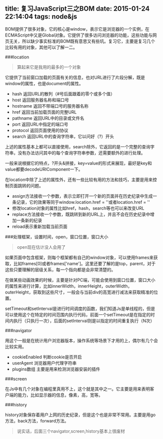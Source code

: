 title: 复习JavaScript三之BOM
date: 2015-01-24 22:14:04
tags: node&js
---
BOM提供了很多对象，它的核心是window，表示它是浏览器的一个实例，在ECMAScript中又是Global对象。它提供了很多访问浏览器的功能，这些功能与网页无关，所以缺少事实标准的BOM既有意思又有些坑。复习它，主要是复习几个比较有用的对象，其他可以了解一二。

###location

> 算起来它是我用的最多的一个对象

它提供了当前窗口加载的页面有关的信息，也对URL进行了片段分解，既是window的属性，也是document的属性。

* hash 返回URL的散列（#号后面跟着的零个或多个值）
* host 返回服务器名称和端口号
* hostname 返回不带端口号的服务器名称
* href 返回当前加载页面的完整URL
* pathname 返回URL中的目录或文件名
* port 返回URL中指定的端口号
* protocol 返回页面使用的协议
* search 返回URL中的查询字符串，它以问好（?）开头

上述的属性基本上都可以直接使用，search除外，它返回的是一个完整的查询字符串，没有办法访问其中的每个查询字符串参数，还需要额外的进行处理。

一般来说根据它的特点，?开头&拼接，key=value的形式来展现，最好是key和value都要decodeURIComponent一下。

在location中除了上述的属性外，还有一些比较有用的方法和技巧，主要是用来控制页面跳转的问题。

* assign方法接收一个参数，表示立即打开一个新的页面并在历史纪录中生成一条记录，它的效果等同于window.location.href = ''或者location.href = ''
* 修改location对象的属性比如href，hash，search等也可以来改变URL
* replace方法接收一个参数，既跳转到新的URL上，并且不会在历史纪录中增加一条新的纪录
* reload表示重新加载当前页面

<!--more-->

###处理框架，设置时间，open，窗口位置，窗口大小

> open现在估计没人会用了

如果页面中包含框架，则每个框架都有自己的window对象，可以使用frames来获取，比如frames[0]或者frames['name']。这里还要了解的是top，parent，对于这些只要理解的层级关系，每一个指向都是会非常清楚的。

在做某些动画效果的时候，主要是针对PC端，可能会使用到窗口位置，窗口大小的属性来进行计算，比如innerWidth，innerHeight，outerWidth，outerHeight，获取到这些尺寸，一般会与当前div的高宽进行减法来获取精准的位置。

setTimeout和setInterval是进行时间调度的函数，我们知道Js是单线程的，但是可以使用这个在特定的时间范围内执行代码，前面一个setTimeout是在指定的时间内执行（只执行一次），后面的setInterval则是以指定的时间重复执行（N次）

###navigator

用这个一般是在统计用户浏览器版本，操作系统等场景下才用的上，偶尔有几个会比较实用。

* cookieEnabled 判断cookie是否开启
* userAgent 浏览器用户代理字符串
* plugins数组 主要是用来检测浏览器安装的插件

###screen

在Js中有几个对象在编程里真用不上，这个就是其中之一。它主要是用来表明客户端的能力，比如显示器的信息，像素，高，宽等。

###history

history对象保存着用户上网的历史纪录，但是这个也是非常不常用。主要是用go方法，back方法，forward方法。

> 说实话，后面三个navigator,screen,history基本上很废材


